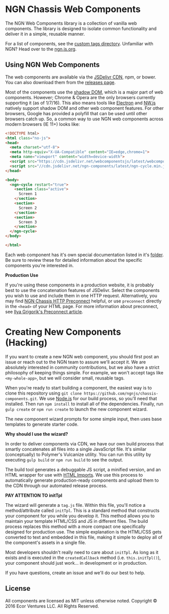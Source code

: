# NGN Chassis Web Components

The NGN Web Components library is a collection of vanilla web components. The
library is designed to isolate common functionality and deliver it in a simple,
reusable manner.

For a list of components, see the [custom tags directory](./tree/master/tags).
Unfamiliar with NGN? Head over to the [ngn.js.org](http://ngn.js.org).

## Using NGN Web Components

The web components are available via the [JSDelivr CDN](http://www.jsdelivr.com/projects/ngn-webcomponents),
npm, or bower. You can also download them from the [releases page](./releases).

Most of the components use the [shadow DOM](http://w3c.github.io/webcomponents/spec/shadow/),
which is a major part of web components. However; Chrome & Opera are the only browsers
currently supporting it (as of 1/7/16). This also means tools like [Electron](https://electron.atom.io)
and [NW.js](http://nwjs.io) natively support shadow DOM and other web component
features. For other browsers, Google has provided a polyfill that can be used
until other browsers catch up. So, a common way to use NGN web components
across modern browsers (IE 11+) looks like:

```html
<!DOCTYPE html>
<html class="no-js">
<head>
  <meta charset="utf-8">
  <meta http-equiv="X-UA-Compatible" content="IE=edge,chrome=1">
  <meta name="viewport" content="width=device-width">
  <script src="https://cdn.jsdelivr.net/webcomponentsjs/latest/webcomponents.min.js"></script>
  <script src="//cdn.jsdelivr.net/ngn-components/latest/ngn-cycle.min.js"></script>
</head>

<body>
  <ngn-cycle restart="true">
    <section class="active">
      Screen 1
    </section>
    <section>
      Screen 2
    </section>
    <section>
      Screen 3
    </section>
  </ngn-cycle>
</body>

</html>
```

Each web component has it's own special documentation listed in it's [folder](./tree/master/tags).
Be sure to review these for detailed information about the specific components
you're interested in.

**Production Use**

If you're using these components in a production website, it is probably best to
use the concatenation features of JSDelivr. Select the components you wish to use
and include them in one HTTP request. Alternatively, you may find
[NGN Chassis HTTP Preconnect](https://github.com/ngnjs/chassis-lib/blob/master/src/http.js#L607)
helpful, or use `preconnect` directly in the `<head>` of your HTML page. For
more information about preconnect, see
[Ilya Grigorik's Preconnect article](https://www.igvita.com/2015/08/17/eliminating-roundtrips-with-preconnect/).

# Creating New Components (Hacking)

If you want to create a new NGN web component, you should first post an issue
or reach out to the NGN team to assure we'll accept it. We are absolutely
interested in community contributions, but we also have a strict philosophy
of keeping things simple. For example, we won't accept tags like `<my-whole-app>`,
but we will consider small, reusable tags.

When you're ready to start building a component, the easiest way is to clone
this repository using `git clone https://github.com/ngnjs/chassis-components.git`.
We use [Node.js](http://nodejs.org) for our build process, so you'll need that
installed. Then run `npm install` to install all of the dependencies. Finally,
run `gulp create` or `npm run create` to launch the new component wizard.

The new component wizard prompts for some simple input, then uses base templates
to generate starter code.

**Why should I use the wizard?**

In order to deliver components via CDN, we have our own build process that
smartly concatenates all files into a single JavaScript file. It's similar
(conceptually) to Polymer's Vulcanize utility. You can run this utility
by executing `gulp build` or `npm run build` to see the output.

The build tool generates a debuggable JS script, a minified version, and an HTML
wrapper for use with [HTML Imports](http://w3c.github.io/webcomponents/spec/imports/).
We use this process to automatically generate production-ready components and
upload them to the CDN through our automated release process.

**PAY ATTENTION TO initTpl**

The wizard will generate a `tag.js` file. Within this file, you'll notice a
method/attribute called `initTpl`. This is a standard method that constructs
your component for you while you develop it. This method allows you to maintain
your template HTML/CSS and JS in different files. The build process replaces this
method with a more compact one specifically designed for production use. The simple
explanation is the HTML/CSS gets converted to text and embedded in this file, making
it simple to deploy all of the component's assets in a single file.

Most developers shouldn't really need to care about `initTpl`. As long as it
exists and is executed in the `createdCallback` method (i.e. `this.initTpl()`),
your component should just work... in development or in production.

If you have questions, create an issue and we'll do our best to help.

## License

All components are licensed as MIT unless otherwise noted.
Copyright &copy; 2016 Ecor Ventures LLC. All Rights Reserved.
